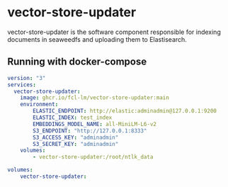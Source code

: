 # vector-store-updater
vector-store-updater is the software component responsible for indexing documents in seaweedfs and uploading them to Elastisearch.

## Running with docker-compose
```yaml
version: "3"
services:
  vector-store-updater:
    image: ghcr.io/fcl-lm/vector-store-updater:main
    environment:
        ELASTIC_ENDPOINT: http://elastic:adminadmin@127.0.0.1:9200
        ELASTIC_INDEX: test_index
        EMBEDDINGS_MODEL_NAME: all-MiniLM-L6-v2
        S3_ENDPOINT: "http://127.0.0.1:8333"
        S3_ACCESS_KEY: "adminadmin"
        S3_SECRET_KEY: "adminadmin"
    volumes:
        - vector-store-updater:/root/ntlk_data

volumes:
    vector-store-updater:
```
